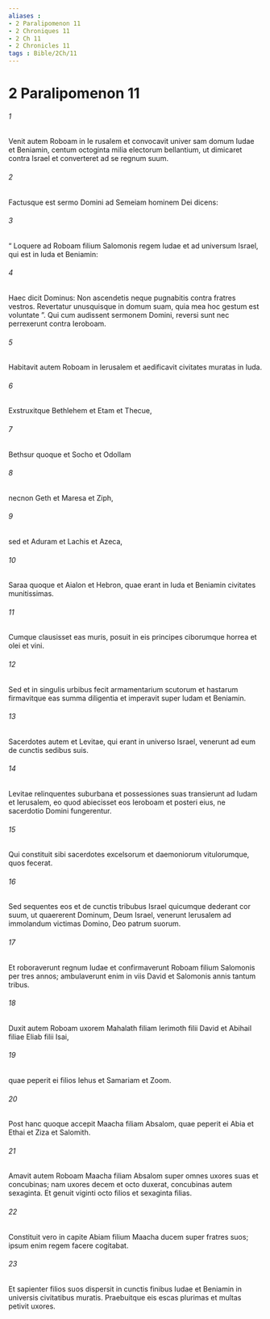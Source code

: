 ```yaml
---
aliases : 
- 2 Paralipomenon 11
- 2 Chroniques 11
- 2 Ch 11
- 2 Chronicles 11
tags : Bible/2Ch/11
---
```


# 2 Paralipomenon 11

###### 1
Venit autem Roboam in Ie rusalem et convocavit univer sam domum Iudae et Beniamin, centum octoginta milia electorum bellantium, ut dimicaret contra Israel et converteret ad se regnum suum. 
###### 2
Factusque est sermo Domini ad Semeiam hominem Dei dicens: 
###### 3
“ Loquere ad Roboam filium Salomonis regem Iudae et ad universum Israel, qui est in Iuda et Beniamin: 
###### 4
Haec dicit Dominus: Non ascendetis neque pugnabitis contra fratres vestros. Revertatur unusquisque in domum suam, quia mea hoc gestum est voluntate ”. Qui cum audissent sermonem Domini, reversi sunt nec perrexerunt contra Ieroboam.
###### 5
Habitavit autem Roboam in Ierusalem et aedificavit civitates muratas in Iuda. 
###### 6
Exstruxitque Bethlehem et Etam et Thecue, 
###### 7
Bethsur quoque et Socho et Odollam 
###### 8
necnon Geth et Maresa et Ziph, 
###### 9
sed et Aduram et Lachis et Azeca, 
###### 10
Saraa quoque et Aialon et Hebron, quae erant in Iuda et Beniamin civitates munitissimas.
###### 11
Cumque clausisset eas muris, posuit in eis principes ciborumque horrea et olei et vini. 
###### 12
Sed et in singulis urbibus fecit armamentarium scutorum et hastarum firmavitque eas summa diligentia et imperavit super Iudam et Beniamin.
###### 13
Sacerdotes autem et Levitae, qui erant in universo Israel, venerunt ad eum de cunctis sedibus suis. 
###### 14
Levitae relinquentes suburbana et possessiones suas transierunt ad Iudam et Ierusalem, eo quod abiecisset eos Ieroboam et posteri eius, ne sacerdotio Domini fungerentur. 
###### 15
Qui constituit sibi sacerdotes excelsorum et daemoniorum vitulorumque, quos fecerat. 
###### 16
Sed sequentes eos et de cunctis tribubus Israel quicumque dederant cor suum, ut quaererent Dominum, Deum Israel, venerunt Ierusalem ad immolandum victimas Domino, Deo patrum suorum. 
###### 17
Et roboraverunt regnum Iudae et confirmaverunt Roboam filium Salomonis per tres annos; ambulaverunt enim in viis David et Salomonis annis tantum tribus.
###### 18
Duxit autem Roboam uxorem Mahalath filiam Ierimoth filii David et Abihail filiae Eliab filii Isai, 
###### 19
quae peperit ei filios Iehus et Samariam et Zoom. 
###### 20
Post hanc quoque accepit Maacha filiam Absalom, quae peperit ei Abia et Ethai et Ziza et Salomith. 
###### 21
Amavit autem Roboam Maacha filiam Absalom super omnes uxores suas et concubinas; nam uxores decem et octo duxerat, concubinas autem sexaginta. Et genuit viginti octo filios et sexaginta filias. 
###### 22
Constituit vero in capite Abiam filium Maacha ducem super fratres suos; ipsum enim regem facere cogitabat. 
###### 23
Et sapienter filios suos dispersit in cunctis finibus Iudae et Beniamin in universis civitatibus muratis. Praebuitque eis escas plurimas et multas petivit uxores.
